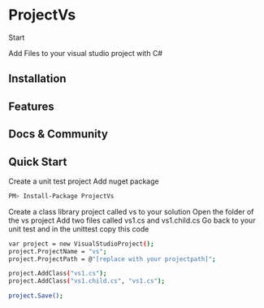 # ProjectVs
Start

Add Files to your visual studio project with C#

## Installation

## Features

## Docs & Community

## Quick Start

Create a unit test project
Add nuget package
```bash  
PM> Install-Package ProjectVs 
```
Create a class library project called vs to your solution
Open the folder of the vs project
Add two files called vs1.cs and vs1.child.cs
Go back to your unit test and in the unittest copy this code
```bash  
var project = new VisualStudioProject();
project.ProjectName = "vs";
project.ProjectPath = @"[replace with your projectpath]";

project.AddClass("vs1.cs");
project.AddClass("vs1.child.cs", "vs1.cs");

project.Save();
```


